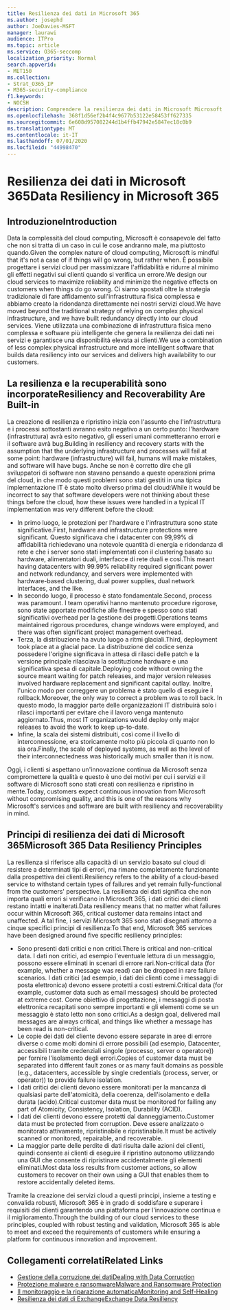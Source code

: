 ```yaml
---
title: Resilienza dei dati in Microsoft 365
ms.author: josephd
author: JoeDavies-MSFT
manager: laurawi
audience: ITPro
ms.topic: article
ms.service: O365-seccomp
localization_priority: Normal
search.appverid:
- MET150
ms.collection:
- Strat_O365_IP
- M365-security-compliance
f1.keywords:
- NOCSH
description: Comprendere la resilienza dei dati in Microsoft Microsoft 365.
ms.openlocfilehash: 368f1d56ef2b4f4c9677b53122e58453ff627335
ms.sourcegitcommit: 6e608d957082244d1b4ffb47942e5847ec18c0b9
ms.translationtype: MT
ms.contentlocale: it-IT
ms.lasthandoff: 07/01/2020
ms.locfileid: "44998470"
---
```

# <a name="data-resiliency-in-microsoft-365"></a><span data-ttu-id="0315e-103">Resilienza dei dati in Microsoft 365</span><span class="sxs-lookup"><span data-stu-id="0315e-103">Data Resiliency in Microsoft 365</span></span>

## <a name="introduction"></a><span data-ttu-id="0315e-104">Introduzione</span><span class="sxs-lookup"><span data-stu-id="0315e-104">Introduction</span></span>

<span data-ttu-id="0315e-105">Data la complessità del cloud computing, Microsoft è consapevole del fatto che non si tratta di un caso in cui le cose andranno male, ma piuttosto quando.</span><span class="sxs-lookup"><span data-stu-id="0315e-105">Given the complex nature of cloud computing, Microsoft is mindful that it's not a case of if things will go wrong, but rather when.</span></span> <span data-ttu-id="0315e-106">È possibile progettare i servizi cloud per massimizzare l'affidabilità e ridurre al minimo gli effetti negativi sui clienti quando si verifica un errore.</span><span class="sxs-lookup"><span data-stu-id="0315e-106">We design our cloud services to maximize reliability and minimize the negative effects on customers when things do go wrong.</span></span> <span data-ttu-id="0315e-107">Ci siamo spostati oltre la strategia tradizionale di fare affidamento sull'infrastruttura fisica complessa e abbiamo creato la ridondanza direttamente nei nostri servizi cloud.</span><span class="sxs-lookup"><span data-stu-id="0315e-107">We have moved beyond the traditional strategy of relying on complex physical infrastructure, and we have built redundancy directly into our cloud services.</span></span> <span data-ttu-id="0315e-108">Viene utilizzata una combinazione di infrastruttura fisica meno complessa e software più intelligente che genera la resilienza dei dati nei servizi e garantisce una disponibilità elevata ai clienti.</span><span class="sxs-lookup"><span data-stu-id="0315e-108">We use a combination of less complex physical infrastructure and more intelligent software that builds data resiliency into our services and delivers high availability to our customers.</span></span> 

## <a name="resiliency-and-recoverability-are-built-in"></a><span data-ttu-id="0315e-109">La resilienza e la recuperabilità sono incorporate</span><span class="sxs-lookup"><span data-stu-id="0315e-109">Resiliency and Recoverability Are Built-in</span></span> 

<span data-ttu-id="0315e-110">La creazione di resilienza e ripristino inizia con l'assunto che l'infrastruttura e i processi sottostanti avranno esito negativo a un certo punto: l'hardware (infrastruttura) avrà esito negativo, gli esseri umani commetteranno errori e il software avrà bug.</span><span class="sxs-lookup"><span data-stu-id="0315e-110">Building in resiliency and recovery starts with the assumption that the underlying infrastructure and processes will fail at some point: hardware (infrastructure) will fail, humans will make mistakes, and software will have bugs.</span></span> <span data-ttu-id="0315e-111">Anche se non è corretto dire che gli sviluppatori di software non stavano pensando a queste operazioni prima del cloud, in che modo questi problemi sono stati gestiti in una tipica implementazione IT è stato molto diverso prima del cloud:</span><span class="sxs-lookup"><span data-stu-id="0315e-111">While it would be incorrect to say that software developers were not thinking about these things before the cloud, how these issues were handled in a typical IT implementation was very different before the cloud:</span></span>

- <span data-ttu-id="0315e-112">In primo luogo, le protezioni per l'hardware e l'infrastruttura sono state significative.</span><span class="sxs-lookup"><span data-stu-id="0315e-112">First, hardware and infrastructure protections were significant.</span></span> <span data-ttu-id="0315e-113">Questo significava che i datacenter con 99,99% di affidabilità richiedevano una notevole quantità di energia e ridondanza di rete e che i server sono stati implementati con il clustering basato su hardware, alimentatori duali, interfacce di rete duali e così.</span><span class="sxs-lookup"><span data-stu-id="0315e-113">This meant having datacenters with 99.99% reliability required significant power and network redundancy, and servers were implemented with hardware-based clustering, dual power supplies, dual network interfaces, and the like.</span></span> 
- <span data-ttu-id="0315e-114">In secondo luogo, il processo è stato fondamentale.</span><span class="sxs-lookup"><span data-stu-id="0315e-114">Second, process was paramount.</span></span> <span data-ttu-id="0315e-115">I team operativi hanno mantenuto procedure rigorose, sono state apportate modifiche alle finestre e spesso sono stati significativi overhead per la gestione dei progetti.</span><span class="sxs-lookup"><span data-stu-id="0315e-115">Operations teams maintained rigorous procedures, change windows were employed, and there was often significant project management overhead.</span></span> 
- <span data-ttu-id="0315e-116">Terza, la distribuzione ha avuto luogo a ritmi glaciali.</span><span class="sxs-lookup"><span data-stu-id="0315e-116">Third, deployment took place at a glacial pace.</span></span> <span data-ttu-id="0315e-117">La distribuzione del codice senza possedere l'origine significava in attesa di rilasci delle patch e la versione principale rilasciava la sostituzione hardware e una significativa spesa di capitale.</span><span class="sxs-lookup"><span data-stu-id="0315e-117">Deploying code without owning the source meant waiting for patch releases, and major version releases involved hardware replacement and significant capital outlay.</span></span> <span data-ttu-id="0315e-118">Inoltre, l'unico modo per correggere un problema è stato quello di eseguire il rollback.</span><span class="sxs-lookup"><span data-stu-id="0315e-118">Moreover, the only way to correct a problem was to roll back.</span></span> <span data-ttu-id="0315e-119">In questo modo, la maggior parte delle organizzazioni IT distribuirà solo i rilasci importanti per evitare che il lavoro venga mantenuto aggiornato.</span><span class="sxs-lookup"><span data-stu-id="0315e-119">Thus, most IT organizations would deploy only major releases to avoid the work to keep up-to-date.</span></span> 
- <span data-ttu-id="0315e-120">Infine, la scala dei sistemi distribuiti, così come il livello di interconnessione, era storicamente molto più piccola di quanto non lo sia ora.</span><span class="sxs-lookup"><span data-stu-id="0315e-120">Finally, the scale of deployed systems, as well as the level of their interconnectedness was historically much smaller than it is now.</span></span> 

<span data-ttu-id="0315e-121">Oggi, i clienti si aspettano un'innovazione continua da Microsoft senza compromettere la qualità e questo è uno dei motivi per cui i servizi e il software di Microsoft sono stati creati con resilienza e ripristino in mente.</span><span class="sxs-lookup"><span data-stu-id="0315e-121">Today, customers expect continuous innovation from Microsoft without compromising quality, and this is one of the reasons why Microsoft's services and software are built with resiliency and recoverability in mind.</span></span> 

## <a name="microsoft-365-data-resiliency-principles"></a><span data-ttu-id="0315e-122">Principi di resilienza dei dati di Microsoft 365</span><span class="sxs-lookup"><span data-stu-id="0315e-122">Microsoft 365 Data Resiliency Principles</span></span>

<span data-ttu-id="0315e-123">La resilienza si riferisce alla capacità di un servizio basato sul cloud di resistere a determinati tipi di errori, ma rimane completamente funzionante dalla prospettiva dei clienti.</span><span class="sxs-lookup"><span data-stu-id="0315e-123">Resiliency refers to the ability of a cloud-based service to withstand certain types of failures and yet remain fully-functional from the customers' perspective.</span></span> <span data-ttu-id="0315e-124">La resilienza dei dati significa che non importa quali errori si verificano in Microsoft 365, i dati critici dei clienti restano intatti e inalterati.</span><span class="sxs-lookup"><span data-stu-id="0315e-124">Data resiliency means that no matter what failures occur within Microsoft 365, critical customer data remains intact and unaffected.</span></span> <span data-ttu-id="0315e-125">A tal fine, i servizi Microsoft 365 sono stati disegnati attorno a cinque specifici principi di resilienza:</span><span class="sxs-lookup"><span data-stu-id="0315e-125">To that end, Microsoft 365 services have been designed around five specific resiliency principles:</span></span>

- <span data-ttu-id="0315e-126">Sono presenti dati critici e non critici.</span><span class="sxs-lookup"><span data-stu-id="0315e-126">There is critical and non-critical data.</span></span> <span data-ttu-id="0315e-127">I dati non critici, ad esempio l'eventuale lettura di un messaggio, possono essere eliminati in scenari di errore rari.</span><span class="sxs-lookup"><span data-stu-id="0315e-127">Non-critical data (for example, whether a message was read) can be dropped in rare failure scenarios.</span></span> <span data-ttu-id="0315e-128">I dati critici (ad esempio, i dati dei clienti come i messaggi di posta elettronica) devono essere protetti a costi estremi.</span><span class="sxs-lookup"><span data-stu-id="0315e-128">Critical data (for example, customer data such as email messages) should be protected at extreme cost.</span></span> <span data-ttu-id="0315e-129">Come obiettivo di progettazione, i messaggi di posta elettronica recapitati sono sempre importanti e gli elementi come se un messaggio è stato letto non sono critici.</span><span class="sxs-lookup"><span data-stu-id="0315e-129">As a design goal, delivered mail messages are always critical, and things like whether a message has been read is non-critical.</span></span> 
- <span data-ttu-id="0315e-130">Le copie dei dati del cliente devono essere separate in aree di errore diverse o come molti domini di errore possibili (ad esempio, Datacenter, accessibili tramite credenziali singole (processo, server o operatore)) per fornire l'isolamento degli errori.</span><span class="sxs-lookup"><span data-stu-id="0315e-130">Copies of customer data must be separated into different fault zones or as many fault domains as possible (e.g., datacenters, accessible by single credentials (process, server, or operator)) to provide failure isolation.</span></span> 
- <span data-ttu-id="0315e-131">I dati critici dei clienti devono essere monitorati per la mancanza di qualsiasi parte dell'atomicità, della coerenza, dell'isolamento e della durata (acido).</span><span class="sxs-lookup"><span data-stu-id="0315e-131">Critical customer data must be monitored for failing any part of Atomicity, Consistency, Isolation, Durability (ACID).</span></span> 
- <span data-ttu-id="0315e-132">I dati dei clienti devono essere protetti dal danneggiamento.</span><span class="sxs-lookup"><span data-stu-id="0315e-132">Customer data must be protected from corruption.</span></span> <span data-ttu-id="0315e-133">Deve essere analizzato o monitorato attivamente, ripristinabile e ripristinabile.</span><span class="sxs-lookup"><span data-stu-id="0315e-133">It must be actively scanned or monitored, repairable, and recoverable.</span></span> 
- <span data-ttu-id="0315e-134">La maggior parte delle perdite di dati risulta dalle azioni dei clienti, quindi consente ai clienti di eseguire il ripristino autonomo utilizzando una GUI che consente di ripristinare accidentalmente gli elementi eliminati.</span><span class="sxs-lookup"><span data-stu-id="0315e-134">Most data loss results from customer actions, so allow customers to recover on their own using a GUI that enables them to restore accidentally deleted items.</span></span> 
 
<span data-ttu-id="0315e-135">Tramite la creazione dei servizi cloud a questi principi, insieme a testing e convalida robusti, Microsoft 365 è in grado di soddisfare e superare i requisiti dei clienti garantendo una piattaforma per l'innovazione continua e il miglioramento.</span><span class="sxs-lookup"><span data-stu-id="0315e-135">Through the building of our cloud services to these principles, coupled with robust testing and validation, Microsoft 365 is able to meet and exceed the requirements of customers while ensuring a platform for continuous innovation and improvement.</span></span> 

## <a name="related-links"></a><span data-ttu-id="0315e-136">Collegamenti correlati</span><span class="sxs-lookup"><span data-stu-id="0315e-136">Related Links</span></span>

- [<span data-ttu-id="0315e-137">Gestione della corruzione dei dati</span><span class="sxs-lookup"><span data-stu-id="0315e-137">Dealing with Data Corruption</span></span>](office-365-dealing-with-data-corruption.md)
- [<span data-ttu-id="0315e-138">Protezione malware e ransomware</span><span class="sxs-lookup"><span data-stu-id="0315e-138">Malware and Ransomware Protection</span></span>](office-365-malware-and-ransomware-protection.md)
- [<span data-ttu-id="0315e-139">Il monitoraggio e la riparazione automatica</span><span class="sxs-lookup"><span data-stu-id="0315e-139">Monitoring and Self-Healing</span></span>](office-365-monitoring-and-self-healing.md)
- [<span data-ttu-id="0315e-140">Resilienza dei dati di Exchange</span><span class="sxs-lookup"><span data-stu-id="0315e-140">Exchange Data Resiliency</span></span>](office-365-exchange-data-resiliency.md)